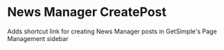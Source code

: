 News Manager CreatePost
=======================

Adds shortcut link for creating News Manager posts in GetSimple's Page Management sidebar

